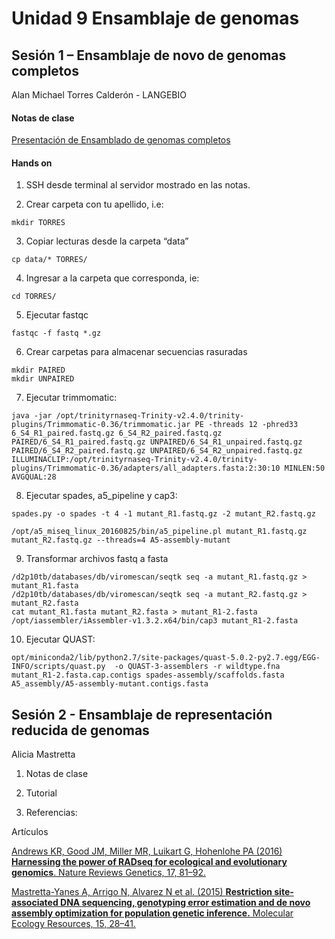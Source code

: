 # Unidad 9 Ensamblaje de genomas

## Sesión 1 – Ensamblaje de novo de genomas completos

Alan Michael Torres Calderón - LANGEBIO

#### Notas de clase

[Presentación de Ensamblado de genomas completos](Sesion1_ENSAMBLE_2019.pdf)

#### Hands on

1. SSH desde terminal al servidor mostrado en las notas.

2. Crear carpeta con tu apellido, i.e:


`mkdir TORRES`


3. Copiar lecturas desde la carpeta “data”

`cp data/* TORRES/`

4. Ingresar a la carpeta que corresponda, ie:

`cd TORRES/`

5. Ejecutar fastqc

`fastqc -f fastq *.gz`

6. Crear carpetas para almacenar secuencias rasuradas

```
mkdir PAIRED
mkdir UNPAIRED
```

7. Ejecutar trimmomatic:

```
java -jar /opt/trinityrnaseq-Trinity-v2.4.0/trinity-plugins/Trimmomatic-0.36/trimmomatic.jar PE -threads 12 -phred33 6_S4_R1_paired.fastq.gz 6_S4_R2_paired.fastq.gz PAIRED/6_S4_R1_paired.fastq.gz UNPAIRED/6_S4_R1_unpaired.fastq.gz PAIRED/6_S4_R2_paired.fastq.gz UNPAIRED/6_S4_R2_unpaired.fastq.gz ILLUMINACLIP:/opt/trinityrnaseq-Trinity-v2.4.0/trinity-plugins/Trimmomatic-0.36/adapters/all_adapters.fasta:2:30:10 MINLEN:50 AVGQUAL:28
```

8. Ejecutar spades, a5_pipeline y cap3:

```
spades.py -o spades -t 4 -1 mutant_R1.fastq.gz -2 mutant_R2.fastq.gz

/opt/a5_miseq_linux_20160825/bin/a5_pipeline.pl mutant_R1.fastq.gz mutant_R2.fastq.gz --threads=4 A5-assembly-mutant

```

9. Transformar archivos fastq a fasta

```
/d2p10tb/databases/db/viromescan/seqtk seq -a mutant_R1.fastq.gz > mutant_R1.fasta
/d2p10tb/databases/db/viromescan/seqtk seq -a mutant_R2.fastq.gz > mutant_R2.fasta
cat mutant_R1.fasta mutant_R2.fasta > mutant_R1-2.fasta
/opt/iassembler/iAssembler-v1.3.2.x64/bin/cap3 mutant_R1-2.fasta
```

10. Ejecutar QUAST:

```
opt/miniconda2/lib/python2.7/site-packages/quast-5.0.2-py2.7.egg/EGG-INFO/scripts/quast.py  -o QUAST-3-assemblers -r wildtype.fna mutant_R1-2.fasta.cap.contigs spades-assembly/scaffolds.fasta A5_assembly/A5-assembly-mutant.contigs.fasta
```

## Sesión 2 - Ensamblaje de representación reducida de genomas

Alicia Mastretta

1. Notas de clase

2. Tutorial

3. Referencias:

Artículos

[Andrews KR, Good JM, Miller MR, Luikart G, Hohenlohe PA (2016) **Harnessing the power of RADseq for ecological and evolutionary genomics**. Nature Reviews Genetics, 17, 81–92.](http://www.nature.com/nrg/journal/v17/n2/full/nrg.2015.28.html)


[Mastretta-Yanes A, Arrigo N, Alvarez N et al. (2015) **Restriction site-associated DNA sequencing, genotyping error estimation and de novo assembly optimization for population genetic inference.** Molecular Ecology Resources, 15, 28–41.](http://onlinelibrary.wiley.com/wol1/doi/10.1111/1755-0998.12291/full)
